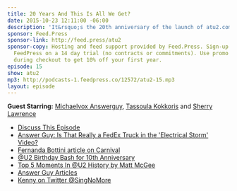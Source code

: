 ```yaml
---
title: 20 Years And This Is All We Get?
date: 2015-10-23 12:11:00 -06:00
description: 'It&rsquo;s the 20th anniversary of the launch of atu2.com and we&rsquo;ve got Answer Guy, Sherry, Tassoula, Matt, and Chris here to reminisce about it. We broke this up into 2 parts we had so much fun.'
sponsor: Feed.Press
sponsor-link: http://feed.press/atu2
sponsor-copy: Hosting and feed support provided by Feed.Press. Sign-up today and try
  FeedPress on a 14 day trial (no contracts or commitments). Use promo code "atu2"
  during checkout to get 10% off your first year.
episode: 15
show: atu2
mp3: http://podcasts-1.feedpress.co/12572/atu2-15.mp3
layout: episode
---
```



**Guest Starring:**
[Michaelvox Answerguy](/people/Michael-answerguy),  [Tassoula Kokkoris](/people/Tassoula-Kokkoris) and  [Sherry Lawrence](/people/sherry-lawrence)

* [Discuss This Episode](https://www.reddit.com/r/Goodstuff_fm/comments/3pxocn/the_atu2_podcast_15_20_years_and_this_is_all_we/)
* [Answer Guy: Is That Really a FedEx Truck in the 'Electrical Storm' Video?](http://www.atu2.com/news/answer-guy-is-that-really-a-fedex-truck-in-the-electrical-storm-video.html)
* [Fernanda Bottini article on Carnival](http://www.atu2.com/news/column-off-the-record-vol-15-658.html)
* [@U2 Birthday Bash for 10th Anniversary](http://www.atu2.com/events/05/birthday/)
* [Top 5 Moments In @U2 History by Matt McGee](http://www.atu2.com/news/top-5-moments-in-u2-history.html)
* [Answer Guy Articles](http://www.atu2.com/news/?Page=2&Key=Answer%20Guy&Year=&Cat=&Scope=&Action=Search)
* [Kenny on Twitter @SingNoMore](https://twitter.com/singnomore)
